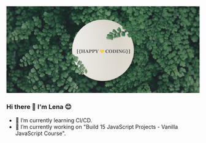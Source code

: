 
<img src="./src/img/github-banner.jpg" alt="banner" />

### Hi there 👋 I'm Lena 😊

- 🌱 I’m currently learning CI/CD.
- 🔭 I’m currently working on "Build 15 JavaScript Projects - Vanilla JavaScript Course".

<!--
**lena0128/lena0128** is a ✨ _special_ ✨ repository because its `README.md` (this file) appears on your GitHub profile.

Here are some ideas to get you started:

- 🔭 I’m currently working on ...
- 🌱 I’m currently learning ...
- 👯 I’m looking to collaborate on ...
- 🤔 I’m looking for help with ...
- 💬 Ask me about ...
- 📫 How to reach me: ...
- 😄 Pronouns: ...
- ⚡ Fun fact: ...
-->
